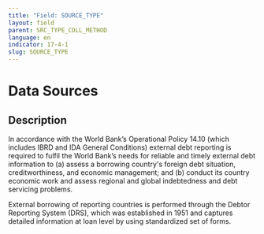 ```yaml
---
title: "Field: SOURCE_TYPE"
layout: field
parent: SRC_TYPE_COLL_METHOD
language: en
indicator: 17-4-1
slug: SOURCE_TYPE
---
```

# Data Sources

## Description

In accordance with the World Bank’s Operational Policy 14.10 (which includes IBRD and IDA General Conditions) external debt reporting is required to fulfil the World Bank’s needs for reliable and timely external debt information to (a) assess a borrowing country's foreign debt situation, creditworthiness, and economic management; and (b) conduct its country economic work and assess regional and global indebtedness and debt servicing problems. 

External borrowing of reporting countries is performed through the Debtor Reporting System (DRS), which was established in 1951 and captures detailed information at loan level by using standardized set of forms.